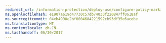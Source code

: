 ```yaml
---
redirect_url: /information-protection/deploy-use/configure-policy-markings
ms.openlocfilehash: e1907a619d47730c57db74033f220847ff0618af
ms.sourcegitcommit: 04eb4990e2bf0004684221592cb93df35e6acebe
ms.translationtype: HT
ms.contentlocale: zh-CN
ms.lasthandoff: 06/30/2017
---
```

